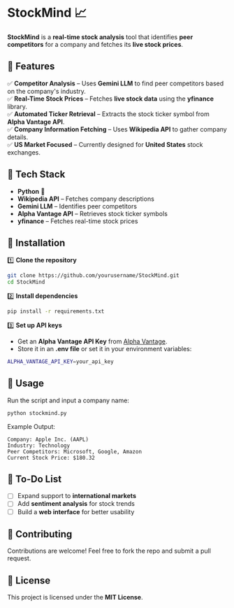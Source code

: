 # StockMind 📈  

**StockMind** is a **real-time stock analysis** tool that identifies **peer competitors** for a company and fetches its **live stock prices**.  

## 🚀 Features  
✅ **Competitor Analysis** – Uses **Gemini LLM** to find peer competitors based on the company's industry.  
✅ **Real-Time Stock Prices** – Fetches **live stock data** using the **yfinance** library.  
✅ **Automated Ticker Retrieval** – Extracts the stock ticker symbol from **Alpha Vantage API**.  
✅ **Company Information Fetching** – Uses **Wikipedia API** to gather company details.  
✅ **US Market Focused** – Currently designed for **United States** stock exchanges.  

## 🔧 Tech Stack  
- **Python** 🐍  
- **Wikipedia API** – Fetches company descriptions  
- **Gemini LLM** – Identifies peer competitors  
- **Alpha Vantage API** – Retrieves stock ticker symbols  
- **yfinance** – Fetches real-time stock prices  

## 📜 Installation  

1️⃣ **Clone the repository**  
```bash
git clone https://github.com/yourusername/StockMind.git
cd StockMind
```  

2️⃣ **Install dependencies**  
```bash
pip install -r requirements.txt
```  

3️⃣ **Set up API keys**  
- Get an **Alpha Vantage API Key** from [Alpha Vantage](https://www.alphavantage.co/support/#api-key).  
- Store it in an **.env file** or set it in your environment variables:  
```bash
ALPHA_VANTAGE_API_KEY=your_api_key
```  

## 🚀 Usage  

Run the script and input a company name:  
```bash
python stockmind.py
```  

Example Output:  
```
Company: Apple Inc. (AAPL)  
Industry: Technology  
Peer Competitors: Microsoft, Google, Amazon  
Current Stock Price: $180.32  
```  

## 📌 To-Do List  
- [ ] Expand support to **international markets**  
- [ ] Add **sentiment analysis** for stock trends  
- [ ] Build a **web interface** for better usability  

## 🤝 Contributing  
Contributions are welcome! Feel free to fork the repo and submit a pull request.  

## 📜 License  
This project is licensed under the **MIT License**.  
